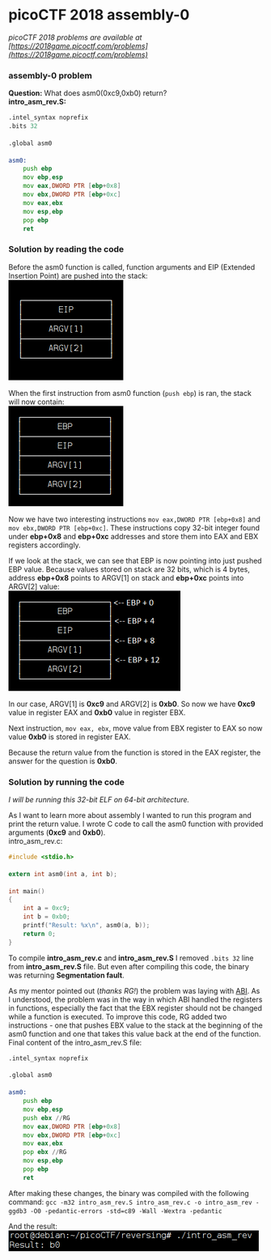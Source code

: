 # picoCTF 2018 assembly-0

*picoCTF 2018 problems are available at [https://2018game.picoctf.com/problems](https://2018game.picoctf.com/problems)*

### assembly-0 problem

**Question:** What does asm0(0xc9,0xb0) return?  
**intro_asm_rev.S:**
```asm
.intel_syntax noprefix
.bits 32
	
.global asm0

asm0:
	push ebp
	mov	ebp,esp
	mov	eax,DWORD PTR [ebp+0x8]
	mov	ebx,DWORD PTR [ebp+0xc]
	mov	eax,ebx
	mov	esp,ebp
	pop	ebp	
	ret
```

### Solution by reading the code

Before the asm0 function is called, function arguments and EIP (Extended Insertion Point) are pushed into the stack:  
![alt text](img/assembly-0_stack_before.png)

When the first instruction from asm0 function (`push ebp`) is ran, the stack will now contain:  
![alt text](img/assembly-0_stack_after.png)

Now we have two interesting instructions `mov eax,DWORD PTR [ebp+0x8]` and `mov ebx,DWORD PTR [ebp+0xc]`. These instructions copy 32-bit integer found under **ebp+0x8** and **ebp+0xc** addresses and store them into EAX and EBX registers accordingly.

If we look at the stack, we can see that EBP is now pointing into just pushed EBP value. Because values stored on stack are 32 bits, which is 4 bytes, address **ebp+0x8** points to ARGV[1] on stack and **ebp+0xc** points into ARGV[2] value:  
![alt text](img/assembly-0_stack_description.png)

In our case, ARGV[1] is **0xc9** and ARGV[2] is **0xb0**. So now we have **0xc9** value in register EAX and **0xb0** value in register EBX.

Next instruction, `mov eax, ebx`, move value from EBX register to EAX so now value **0xb0** is stored in register EAX.

Because the return value from the function is stored in the EAX register, the answer for the question is **0xb0**.

### Solution by running the code

*I will be running this 32-bit ELF on 64-bit architecture.*

As I want to learn more about assembly I wanted to run this program and print the return value. I wrote C code to call the asm0 function with provided arguments (**0xc9** and **0xb0**).  
intro_asm_rev.c:
```c
#include <stdio.h>

extern int asm0(int a, int b);

int main()
{
    int a = 0xc9;
    int b = 0xb0;
    printf("Result: %x\n", asm0(a, b));
    return 0;
}
```
To compile **intro_asm_rev.c** and **intro_asm_rev.S** I removed `.bits 32` line from **intro_asm_rev.S** file. But even after compiling this code, the binary was returning **Segmentation fault**.

As my mentor pointed out (*thanks RG!*) the problem was laying with [ABI](https://wiki.osdev.org/System_V_ABI#i386). As I understood, the problem was in the way in which ABI handled the registers in functions, especially the fact that the EBX register should not be changed while a function is executed.
To improve this code, RG added two instructions - one that pushes EBX value to the stack at the beginning of the asm0 function and one that takes this value back at the end of the function.  
Final content of the intro_asm_rev.S file:
```asm
.intel_syntax noprefix
	
.global asm0

asm0:
	push ebp
	mov ebp,esp
    push ebx //RG
	mov eax,DWORD PTR [ebp+0x8]
	mov ebx,DWORD PTR [ebp+0xc]
	mov eax,ebx
    pop ebx //RG
	mov esp,ebp
	pop ebp	
	ret
```

After making these changes, the binary was compiled with the following command:
`gcc -m32 intro_asm_rev.S intro_asm_rev.c -o intro_asm_rev -ggdb3 -O0 -pedantic-errors -std=c89 -Wall -Wextra -pedantic`

And the result:  
![alt text](img/assembly-0_binary.png)
